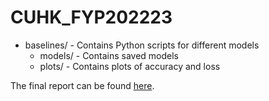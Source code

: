 # CUHK_FYP202223

- baselines/ - Contains Python scripts for different models
  - models/ - Contains saved models
  - plots/ - Contains plots of accuracy and loss

The final report can be found [here](KTL2201_1155141911_final_report.pdf).
